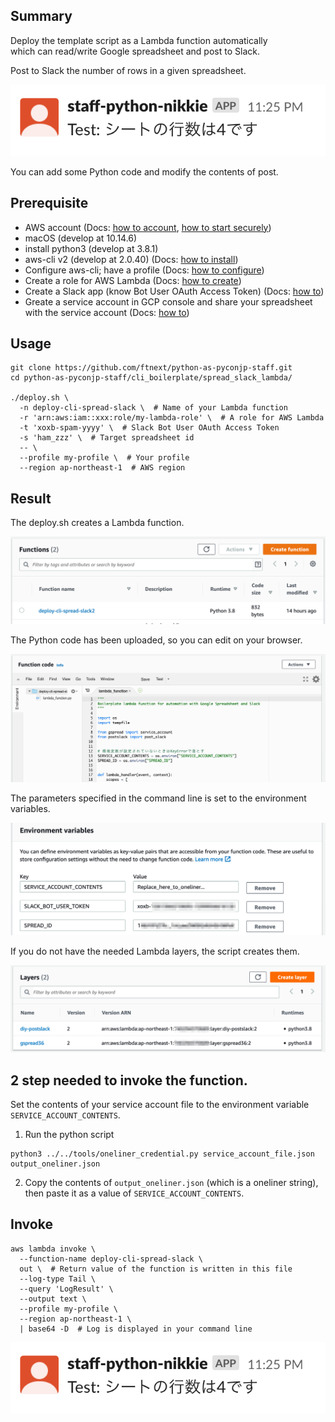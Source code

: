 ## Summary

Deploy the template script as a Lambda function automatically  
which can read/write Google spreadsheet and post to Slack.

Post to Slack the number of rows in a given spreadsheet.

![](./images/template_function_slack_post.png)

You can add some Python code and modify the contents of post.

## Prerequisite

- AWS account (Docs: [how to account](https://aws.amazon.com/premiumsupport/knowledge-center/create-and-activate-aws-account/), [how to start securely](https://docs.aws.amazon.com/IAM/latest/UserGuide/getting-started_create-admin-group.html))
- macOS (develop at 10.14.6)
- install python3 (develop at 3.8.1)
- aws-cli v2 (develop at 2.0.40) (Docs: [how to install](https://docs.aws.amazon.com/cli/latest/userguide/install-cliv2-mac.html))
- Configure aws-cli; have a profile (Docs: [how to configure](https://docs.aws.amazon.com/cli/latest/userguide/cli-configure-quickstart.html))
- Create a role for AWS Lambda (Docs: [how to create](https://docs.aws.amazon.com/lambda/latest/dg/lambda-intro-execution-role.html))
- Create a Slack app (know Bot User OAuth Access Token) (Docs: [how to](https://slack.com/help/articles/115005265703-Create-a-bot-for-your-workspace))
- Greate a service account in GCP console and share your spreadsheet with the service account (Docs: [how to](https://gspread.readthedocs.io/en/latest/oauth2.html#for-bots-using-service-account))

## Usage

```
git clone https://github.com/ftnext/python-as-pyconjp-staff.git
cd python-as-pyconjp-staff/cli_boilerplate/spread_slack_lambda/

./deploy.sh \
  -n deploy-cli-spread-slack \  # Name of your Lambda function
  -r 'arn:aws:iam::xxx:role/my-lambda-role' \  # A role for AWS Lambda
  -t 'xoxb-spam-yyyy' \  # Slack Bot User OAuth Access Token
  -s 'ham_zzz' \  # Target spreadsheet id
  -- \
  --profile my-profile \  # Your profile
  --region ap-northeast-1  # AWS region
```

## Result

The deploy.sh creates a Lambda function.

![](./images/deploy_script_creates_function.png)

The Python code has been uploaded, so you can edit on your browser.

![](./images/template_code_and_edit_it.png)

The parameters specified in the command line is set to the environment variables.

![](./images/added_envvars_by_deploy_script.png)

If you do not have the needed Lambda layers, the script creates them.

![](./images/deploy_script_creates_layers.png)

## 2 step needed to invoke the function.

Set the contents of your service account file to the environment variable `SERVICE_ACCOUNT_CONTENTS`.

1. Run the python script

```
python3 ../../tools/oneliner_credential.py service_account_file.json output_oneliner.json
```

2. Copy the contents of `output_oneliner.json` (which is a oneliner string), then paste it as a value of `SERVICE_ACCOUNT_CONTENTS`.

## Invoke

```
aws lambda invoke \
  --function-name deploy-cli-spread-slack \
  out \  # Return value of the function is written in this file
  --log-type Tail \
  --query 'LogResult' \
  --output text \
  --profile my-profile \
  --region ap-northeast-1 \
  | base64 -D  # Log is displayed in your command line
```

![](./images/template_function_slack_post.png)
